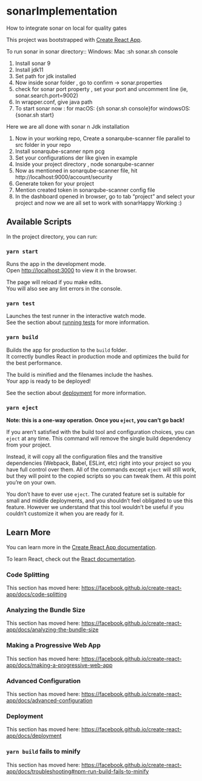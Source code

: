 # sonarImplementation
How to integrate sonar on local for quality gates

This project was bootstrapped with [Create React App](https://github.com/facebook/create-react-app).


To run sonar in sonar directory::
Windows:
Mac :sh sonar.sh console


1. Install sonar 9
2. Install jdk11
3. Set path for jdk installed
4. Now inside sonar folder , go to confirm -> sonar.properties 
5. check for sonar port property , set your port and uncomment line (ie, sonar.search.port=9002)
6. In wrapper.conf, give java path
7. To start sonar now : for macOS: {sh sonar.sh console}for windowsOS: {sonar.sh start}

Here we are all done with sonar n Jdk installation

1. Now in your working repo, Create a sonarqube-scanner file parallel to src folder in your repo
2. Install sonarqube-scanner npm pcg
3. Set your configurations der like given in example
4. Inside your project directory , node sonarqube-scanner
5. Now as mentioned in sonarqube-scanner file, hit http://localhost:9000/account/security
6. Generate token for your project
7. Mention created token in sonarqube-scanner config file
8. In the dashboard opened in browser, go to tab “project” and select your project and now we are all set to work with sonarHappy Working :) 


## Available Scripts

In the project directory, you can run:

### `yarn start`

Runs the app in the development mode.<br />
Open [http://localhost:3000](http://localhost:3000) to view it in the browser.

The page will reload if you make edits.<br />
You will also see any lint errors in the console.

### `yarn test`

Launches the test runner in the interactive watch mode.<br />
See the section about [running tests](https://facebook.github.io/create-react-app/docs/running-tests) for more information.

### `yarn build`

Builds the app for production to the `build` folder.<br />
It correctly bundles React in production mode and optimizes the build for the best performance.

The build is minified and the filenames include the hashes.<br />
Your app is ready to be deployed!

See the section about [deployment](https://facebook.github.io/create-react-app/docs/deployment) for more information.

### `yarn eject`

**Note: this is a one-way operation. Once you `eject`, you can’t go back!**

If you aren’t satisfied with the build tool and configuration choices, you can `eject` at any time. This command will remove the single build dependency from your project.

Instead, it will copy all the configuration files and the transitive dependencies (Webpack, Babel, ESLint, etc) right into your project so you have full control over them. All of the commands except `eject` will still work, but they will point to the copied scripts so you can tweak them. At this point you’re on your own.

You don’t have to ever use `eject`. The curated feature set is suitable for small and middle deployments, and you shouldn’t feel obligated to use this feature. However we understand that this tool wouldn’t be useful if you couldn’t customize it when you are ready for it.

## Learn More

You can learn more in the [Create React App documentation](https://facebook.github.io/create-react-app/docs/getting-started).

To learn React, check out the [React documentation](https://reactjs.org/).

### Code Splitting

This section has moved here: https://facebook.github.io/create-react-app/docs/code-splitting

### Analyzing the Bundle Size

This section has moved here: https://facebook.github.io/create-react-app/docs/analyzing-the-bundle-size

### Making a Progressive Web App

This section has moved here: https://facebook.github.io/create-react-app/docs/making-a-progressive-web-app

### Advanced Configuration

This section has moved here: https://facebook.github.io/create-react-app/docs/advanced-configuration

### Deployment

This section has moved here: https://facebook.github.io/create-react-app/docs/deployment

### `yarn build` fails to minify

This section has moved here: https://facebook.github.io/create-react-app/docs/troubleshooting#npm-run-build-fails-to-minify